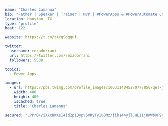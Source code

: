 ```yaml
---
name: "Charles Lamanna"
bio: "Father | Speaker | Trainer | MVP | #PowerApps & #PowerAutomate Community Super User | YouTuber Right-pointing triangle http://youtube.com/c/rezadorrani | Learn - Share - Clockwise rightwards and leftwards open circle arrows"
location: Houston, TX
type: "profile"
heat: 122

website: https://t.co/tAcqSdqguf

twitter:
  username: rezadorrani
  url: https://twitter.com/rezadorrani
  followers: 5538

topics:
  - Power Apps

images:
  - url: https://pbs.twimg.com/profile_images/1063114045270777856/qeT-jpWr_400x400.jpg
    width: 400
    height: 400
    isCached: true
    title: "Charles Lamanna"

secured: "LPPrO+/iXkxBWXsI4id2p1Dypv5VRyTyIuQMz/jik144yjlCHLIIjUWWbXF9K6NHH9Q8tBckXhOn3bEIZJGIjCow3Iwt4f7iS3qRVxTfZUDqbQdJ+Z/6v8HWChiy8D1aTlds0P1lPt/Wcr0k1vnHH5ikeF6Mv556sF21WrQSVWuvrX06s0DIUE2WHG5nXcaJW7zseWxIvd1uRp5R+j3jbGQnlzuV3qik8HbOSFnOB8KdNSKShkinoTMryydiSHqWWRynZSqhEc1LoR8FezDqXbEcLIG8A9DgEtONUMdc5ELLb5cxRYghYaxDT2RLjDEd+QrTtMtJAf5miRjwAOHhxVV2G7YvAT33zWbCRO/LABpfPXWbon0pTy0MJHoBOZBXIB+6NclCWl2BaZgELwGKodg1riWsfwwcW3ikaYsHHtc=;39wt69pGu2aqjlibi0BvLg=="
---
```


